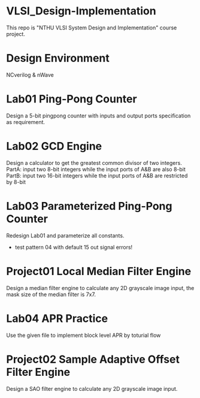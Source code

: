 # VLSI_Design-Implementation
This repo is "NTHU VLSI System Design and Implementation" course project.
# Design Environment
NCverilog & nWave
# Lab01 Ping-Pong Counter
Design a 5-bit pingpong counter with inputs and output ports specification as requirement.
# Lab02 GCD Engine
Design a calculator to get the greatest common divisor of two integers.<br>
PartA: input two 8-bit integers while the input ports of A&B are also 8-bit<br>
PartB: input two 16-bit integers while the input ports of A&B are restricted by 8-bit<br>
# Lab03 Parameterized Ping-Pong Counter
Redesign Lab01 and parameterize all constants.<br>
- test pattern 04 with default 15 out signal errors!
# Project01 Local Median Filter Engine
Design a median filter engine to calculate any 2D grayscale image input, the mask size of the median filter is 7x7.<br>
# Lab04 APR Practice
Use the given file to implement block level APR by toturial flow<br>
# Project02 Sample Adaptive Offset Filter Engine
Design a SAO filter engine to calculate any 2D grayscale image input.<br>
